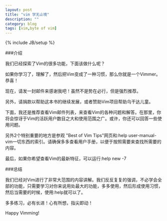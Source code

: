```yaml
---
layout: post
title: "vim 学无止境"
description: ""
category: blog
tags: [vim,byte of vim]
---
```

{% include JB/setup %}

###介绍

我们已经探索了Vim的很多功能，下面该做什么呢？

如果你学习了，理解了，然后把Vim变成了一种习惯，那么你就是一个Vimmer。恭喜！

现在，请发一封邮件来感谢我吧！虽然不是势在必行，但是强烈推荐。

另外，请捐款以帮助这本书的继续发展，或者赞助Vim项目帮助乌干达儿童。

下面，我还是推荐查看Vim邮件列表，来查看Vim的各种问题和解答。在那里，你将会惊讶于Vim的活跃用户数目之大和使用范围之广。或许，你还可以回答一些使用问题。

另外2个特别重要的地方是参观 "Best of Vim Tips"网页和:help user-manual-vim一切东西的索引。请确保多多查看用户手册，以便于按照需要来查找所需要的内容。

最后，如果你希望查看Vim的最新特征，可以运行:help new -7

###总结

我们已经对Vim进行了非常大范围的内容讲解。我们反反复复的强调，不必学会全部的功能，只需要学习对你来说用处最大的功能，多多使用，然后形成使用习惯，然后当需要的时候，使用:help就可以了。

多多练习，必有长进！心有所想，指尖即动！

Happy Vimming!
